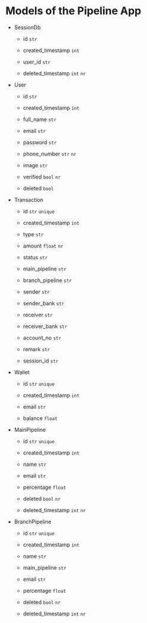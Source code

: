# Models of the Pipeline App

- SessionDb

  - id `str`
  - created_timestamp `int`

  - user_id `str`
  - deleted_timestamp `int` `nr`

- User

  - id `str`
  - created_timestamp `int`

  - full_name `str`
  - email `str`

  - password `str`
  - phone_number `str` `nr`
  - image `str`
  - verified `bool` `nr`
  - deleted `bool`

- Transaction

  - id `str` `unique`
  - created_timestamp `int`

  - type `str`
  - amount `float` `nr`
  - status `str`

  - main_pipeline `str`
  - branch_pipeline `str`

  - sender `str`
  - sender_bank `str`

  - receiver `str`
  - receiver_bank `str`

  - account_no `str`

  - remark `str`
  - session_id `str`

- Wallet

  - id `str` `unique`
  - created_timestamp `int`

  - email `str`
  - balance `float`

- MainPipeline

  - id `str` `unique`
  - created_timestamp `int`

  - name `str`
  - email `str`
  - percentage `float`
  - deleted `bool` `nr`
  - deleted_timestamp `int` `nr`

- BranchPipeline

  - id `str` `unique`
  - created_timestamp `int`

  - name `str`
  - main_pipeline `str`
  - email `str`
  - percentage `float`
  - deleted `bool` `nr`
  - deleted_timestamp `int` `nr`

